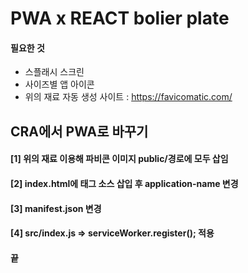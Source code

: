 # PWA x REACT bolier plate

#### 필요한 것

- 스플래시 스크린
- 사이즈별 앱 아이콘
- 위의 재료 자동 생성 사이트 : https://favicomatic.com/

## CRA에서 PWA로 바꾸기

#### [1] 위의 재료 이용해 파비콘 이미지 public/경로에 모두 삽임

#### [2] index.html에 태그 소스 삽입 후 application-name 변경

#### [3] manifest.json 변경

#### [4] src/index.js => serviceWorker.register(); 적용

#### 끝
